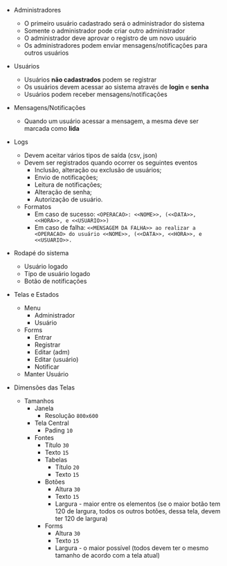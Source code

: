 
- Administradores
  - O primeiro usuário cadastrado será o administrador do sistema
  - Somente o administrador pode criar outro administrador
  - O administrador deve aprovar o registro de um novo usuário
  - Os administradores podem enviar mensagens/notificações para outros usuários

- Usuários
  - Usuários **não cadastrados** podem se registrar
  - Os usuários devem acessar ao sistema através de **login** e **senha**
  - Usuários podem receber mensagens/notificações

- Mensagens/Notificações
  - Quando um usuário acessar a mensagem, a mesma deve ser marcada como **lida**

- Logs
  - Devem aceitar vários tipos de saída (csv, json)
  - Devem ser registrados quando ocorrer os seguintes eventos
    - Inclusão, alteração ou exclusão de usuários;
    - Envio de notificações;
    - Leitura de notificações;
    - Alteração de senha;
    - Autorização de usuário.
  - Formatos
    - Em caso de sucesso: `<OPERACAO>: <<NOME>>, (<<DATA>>, <<HORA>>, e <<USUARIO>>)`
    - Em caso de falha: `<<MENSAGEM DA FALHA>> ao realizar a <OPERACAO> do usuário <<NOME>>, (<<DATA>>, <<HORA>>, e <<USUARIO>>.`

- Rodapé do sistema
  - Usuário logado
  - Tipo de usuário logado
  - Botão de notificações

- Telas e Estados
  - Menu
    - Administrador
    - Usuário
  - Forms
    - Entrar
    - Registrar
    - Editar (adm)
    - Editar (usuário)
    - Notificar
  - Manter Usuário

- Dimensões das Telas
  - Tamanhos
    - Janela
      - Resolução `800x600`
    - Tela Central
      - Pading `10`
    - Fontes
      - Título `30`
      - Texto `15`
      - Tabelas
        - Título `20`
        - Texto `15`
      - Botões
        - Altura `30`
        - Texto `15`
        - Largura - maior entre os elementos (se o maior botão tem 120 de largura, todos os outros botões, dessa tela, devem ter 120 de largura)
      - Forms
        - Altura `30`
        - Texto `15`
        - Largura - o maior possível (todos devem ter o mesmo tamanho de acordo com a tela atual)
